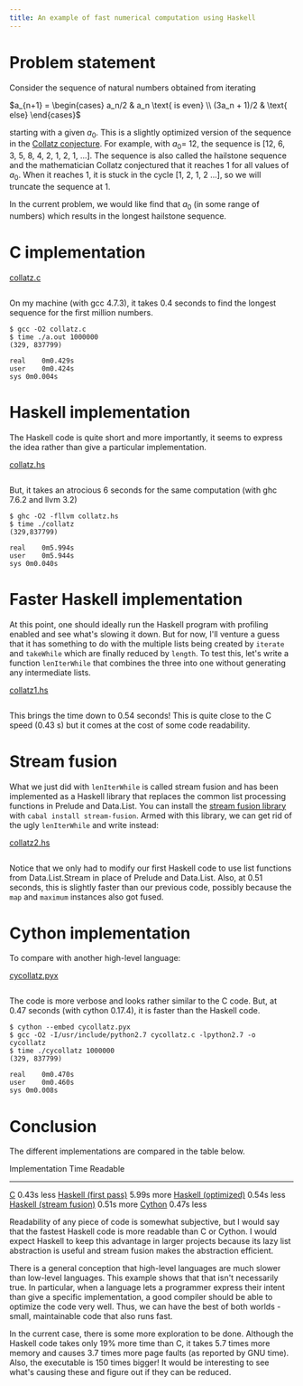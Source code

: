 ```yaml
---
title: An example of fast numerical computation using Haskell
---
```


# Problem statement

Consider the sequence of natural numbers obtained from iterating 

$a_{n+1} = \begin{cases} a_n/2 & a_n \text{ is even} \\
                         (3a_n + 1)/2 & \text{ else} \end{cases}$

starting with a given $a_0$. This is a slightly optimized version of the
sequence in the [Collatz conjecture]. For example, with $a_0 =$ 12, the sequence
is [12, 6, 3, 5, 8, 4, 2, 1, 2, 1, ...]. The sequence is also called the
hailstone sequence and the mathematician Collatz conjectured that it reaches 1
for all values of $a_0$. When it reaches 1, it is stuck in the cycle [1, 2, 1, 2
...], so we will truncate the sequence at 1.

In the current problem, we would like find that $a_0$ (in some range of numbers)
which results in the longest hailstone sequence.

# C implementation

[collatz.c](src/collatz.c)

```{.c  include="collatz.c"}
```

On my machine (with gcc 4.7.3), it takes 0.4 seconds to find the
longest sequence for the first million numbers.

```{.bash}
$ gcc -O2 collatz.c
$ time ./a.out 1000000
(329, 837799)

real	0m0.429s
user	0m0.424s
sys	0m0.004s
```

# Haskell implementation

The Haskell code is quite short and more importantly, it seems to express the
idea rather than give a particular implementation.

[collatz.hs](src/collatz.hs)

```{.haskell  include="collatz.hs"}
```

But, it takes an atrocious 6 seconds for the same computation (with ghc 7.6.2
and llvm 3.2)

```{.bash}
$ ghc -O2 -fllvm collatz.hs
$ time ./collatz
(329,837799)

real	0m5.994s
user	0m5.944s
sys	0m0.040s
```

# Faster Haskell implementation

At this point, one should ideally run the Haskell program with profiling enabled
and see what's slowing it down. But for now, I'll venture a guess that it has
something to do with the multiple lists being created by `iterate` and
`takeWhile` which are finally reduced by `length`. To test this, let's write a
function `lenIterWhile` that combines the three into one without generating any
intermediate lists.

[collatz1.hs](src/collatz1.hs)

```{.haskell  include="collatz1.hs"}
```

This brings the time down to 0.54 seconds! This is quite close to the C speed
(0.43 s) but it comes at the cost of some code readability.

# Stream fusion

What we just did with `lenIterWhile` is called stream fusion and has been
implemented as a Haskell library that replaces the common list processing
functions in Prelude and Data.List. You can install the [stream fusion library]
with `cabal install stream-fusion`. Armed with this library, we can get rid of
the ugly `lenIterWhile` and write instead:

[collatz2.hs](src/collatz2.hs)

```{.haskell  include="collatz2.hs"}
```

Notice that we only had to modify our first Haskell code to use list functions
from Data.List.Stream in place of Prelude and Data.List. Also, at 0.51 seconds,
this is slightly faster than our previous code, possibly because the `map` and
`maximum` instances also got fused.

# Cython implementation

To compare with another high-level language:

[cycollatz.pyx](src/cycollatz.pyx)

```{.python  include="cycollatz.pyx"}
```

The code is more verbose and looks rather similar to the C code. But, at 0.47
seconds (with cython 0.17.4), it is faster than the Haskell code.

```{.bash}
$ cython --embed cycollatz.pyx
$ gcc -O2 -I/usr/include/python2.7 cycollatz.c -lpython2.7 -o cycollatz
$ time ./cycollatz 1000000
(329, 837799)

real	0m0.470s
user	0m0.460s
sys	0m0.008s
```

# Conclusion

The different implementations are compared in the table below. 

Implementation                          Time    Readable
-------------------------------------- ------   --------
[C](collatz.c)                          0.43s      less
[Haskell (first pass)](collatz.hs)      5.99s      more
[Haskell (optimized)](collatz1.hs)      0.54s      less
[Haskell (stream fusion)](collatz2.hs)  0.51s      more
[Cython](cycollatz.pyx)                 0.47s      less

Readability of any piece of code is somewhat subjective, but I would say that
the fastest Haskell code is more readable than C or Cython. I would expect
Haskell to keep this advantage in larger projects because its lazy list
abstraction is useful and stream fusion makes the abstraction efficient.

There is a general conception that high-level languages are much slower than
low-level languages. This example shows that that isn't necessarily true. In
particular, when a language lets a programmer express their intent than give a
specific implementation, a good compiler should be able to optimize the code
very well. Thus, we can have the best of both worlds - small, maintainable code
that also runs fast.

In the current case, there is some more exploration to be done. Although the
Haskell code takes only 19% more time than C, it takes 5.7 times more memory and
causes 3.7 times more page faults (as reported by GNU time). Also, the
executable is 150 times bigger! It would be interesting to see what's causing
these and figure out if they can be reduced.

[Collatz conjecture]: http://en.wikipedia.org/wiki/Collatz_conjecture
[stream fusion library]: http://hackage.haskell.org/package/stream-fusion 
